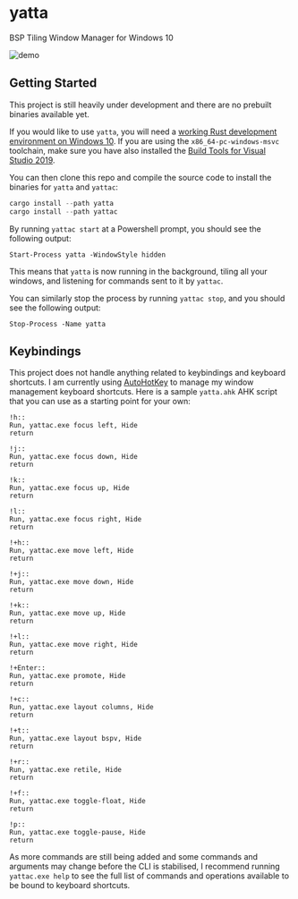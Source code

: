 # yatta
BSP Tiling Window Manager for Windows 10

![demo](https://s2.gifyu.com/images/ezgif-1-a21b17f39d06.gif)

## Getting Started
This project is still heavily under development and there are no prebuilt binaries available yet.

If you would like to use `yatta`, you will need
a [working Rust development environment on Windows 10](https://rustup.rs/). If you are using
the `x86_64-pc-windows-msvc` toolchain, make sure you have also installed
the [Build Tools for Visual Studio 2019](https://stackoverflow.com/a/55603112).

You can then clone this repo and compile the source code to install the binaries
for `yatta` and `yattac`:

```powershell
cargo install --path yatta
cargo install --path yattac
```

By running `yattac start` at a Powershell prompt, you should see the following output:

```
Start-Process yatta -WindowStyle hidden
```

This means that `yatta` is now running in the background, tiling all your windows, and listening for commands sent to it
by `yattac`.

You can similarly stop the process by running `yattac stop`, and you should see the following output:

```
Stop-Process -Name yatta
```

## Keybindings

This project does not handle anything related to keybindings and keyboard shortcuts. I am currently
using [AutoHotKey](https://www.autohotkey.com/)
to manage my window management keyboard shortcuts. Here is a sample `yatta.ahk` AHK script that you can use as a
starting point for your own:

```ahk
!h::
Run, yattac.exe focus left, Hide
return

!j::
Run, yattac.exe focus down, Hide
return

!k::
Run, yattac.exe focus up, Hide
return

!l::
Run, yattac.exe focus right, Hide
return

!+h::
Run, yattac.exe move left, Hide
return

!+j::
Run, yattac.exe move down, Hide
return

!+k::
Run, yattac.exe move up, Hide
return

!+l::
Run, yattac.exe move right, Hide
return

!+Enter::
Run, yattac.exe promote, Hide
return

!+c::
Run, yattac.exe layout columns, Hide
return

!+t::
Run, yattac.exe layout bspv, Hide
return

!+r::
Run, yattac.exe retile, Hide
return

!+f::
Run, yattac.exe toggle-float, Hide
return

!p::
Run, yattac.exe toggle-pause, Hide
return
```

As more commands are still being added and some commands and arguments may change before the CLI is stabilised, I
recommend running `yattac.exe help` to see the full list of commands and operations available to be bound to keyboard
shortcuts.
